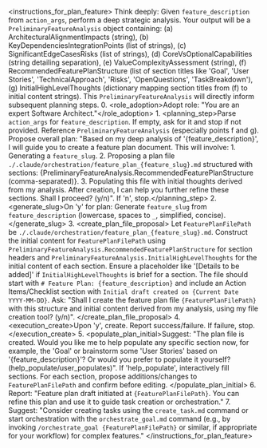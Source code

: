 <instructions_for_plan_feature>
    Think deeply: Given `feature_description` from `action_args`, perform a deep strategic analysis. Your output will be a `PreliminaryFeatureAnalysis` object containing: (a) ArchitecturalAlignmentImpacts (string), (b) KeyDependenciesIntegrationPoints (list of strings), (c) SignificantEdgeCasesRisks (list of strings), (d) CoreVsOptionalCapabilities (string detailing separation), (e) ValueComplexityAssessment (string), (f) RecommendedFeaturePlanStructure (list of section titles like 'Goal', 'User Stories', 'TechnicalApproach', 'Risks', 'OpenQuestions', 'TaskBreakdown'), (g) InitialHighLevelThoughts (dictionary mapping section titles from (f) to initial content strings). This `PreliminaryFeatureAnalysis` will directly inform subsequent planning steps.
    0.  <role_adoption>Adopt role: "You are an expert Software Architect."</role_adoption>
    1.  <planning_step>Parse `action_args` for `feature_description`. If empty, ask for it and stop if not provided. Reference `PreliminaryFeatureAnalysis` (especially points f and g).
        Propose overall plan: "Based on my deep analysis of '{feature_description}', I will guide you to create a feature plan document. This will involve: 1. Generating a `feature_slug`. 2. Proposing a plan file `./.claude/orchestration/feature_plan_{feature_slug}.md` structured with sections: {PreliminaryFeatureAnalysis.RecommendedFeaturePlanStructure (comma-separated)}. 3. Populating this file with initial thoughts derived from my analysis. After creation, I can help you further refine these sections. Shall I proceed? (y/n)". If 'n', stop.</planning_step>
    2.  <generate_slug>On 'y' for plan: Generate `feature_slug` from `feature_description` (lowercase, spaces to `_`, simplified, concise).</generate_slug>
    3.  <create_plan_file_proposal>
        Let `FeaturePlanFilePath` be `./.claude/orchestration/feature_plan_{feature_slug}.md`.
        Construct the initial content for `FeaturePlanFilePath` using `PreliminaryFeatureAnalysis.RecommendedFeaturePlanStructure` for section headers and `PreliminaryFeatureAnalysis.InitialHighLevelThoughts` for the initial content of each section. Ensure a placeholder like '[Details to be added]' if `InitialHighLevelThoughts` is brief for a section. The file should start with `# Feature Plan: {feature_description}` and include an Action Items/Checklist section with `Initial draft created on {Current Date YYYY-MM-DD}`.
        Ask: "Shall I create the feature plan file `{FeaturePlanFilePath}` with this structure and initial content derived from my analysis, using my file creation tool? (y/n)".
        </create_plan_file_proposal>
    4.  <execution_create>Upon 'y', create. Report success/failure. If failure, stop.</execution_create>
    5.  <populate_plan_initial>Suggest: "The plan file is created. Would you like me to help populate any specific section now, for example, the 'Goal' or brainstorm some 'User Stories' based on '{feature_description}'? Or would you prefer to populate it yourself? (help_populate/user_populates)".
        If 'help_populate', interactively fill sections. For each section, propose additions/changes to `FeaturePlanFilePath` and confirm before editing.
        </populate_plan_initial>
    6.  <o>Report: "Feature plan draft initiated at `{FeaturePlanFilePath}`. You can refine this plan and use it to guide task creation or orchestration."</o>
    7.  <suggestion>Suggest: "Consider creating tasks using the `create_task.md` command or start orchestration with the `orchestrate_goal.md` command (e.g., by invoking `/orchestrate_goal {FeaturePlanFilePath}` or similar, if appropriate for your workflow) for complex features."</suggestion>
</instructions_for_plan_feature>
